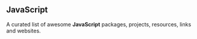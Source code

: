 ## JavaScript

A curated list of awesome **JavaScript** packages, projects, resources, links and websites.
